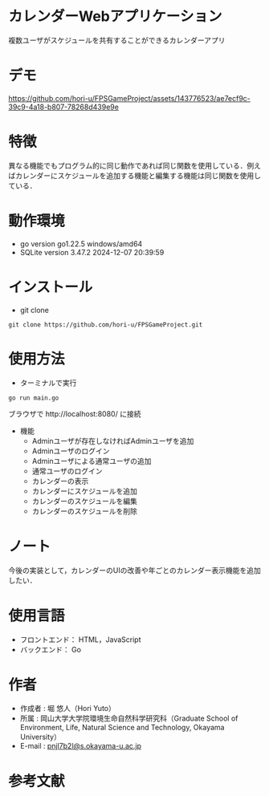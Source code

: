 # カレンダーWebアプリケーション

複数ユーザがスケジュールを共有することができるカレンダーアプリ

# デモ

https://github.com/hori-u/FPSGameProject/assets/143776523/ae7ecf9c-39c9-4a18-b807-78268d439e9e

# 特徴

異なる機能でもプログラム的に同じ動作であれば同じ関数を使用している．例えばカレンダーにスケジュールを追加する機能と編集する機能は同じ関数を使用している．

# 動作環境

* go version go1.22.5 windows/amd64
* SQLite version 3.47.2 2024-12-07 20:39:59

# インストール

* git clone 
```
git clone https://github.com/hori-u/FPSGameProject.git
```

# 使用方法

* ターミナルで実行
```
go run main.go
```
ブラウザで http://localhost:8080/ に接続

* 機能
  * Adminユーザが存在しなければAdminユーザを追加
  * Adminユーザのログイン
  * Adminユーザによる通常ユーザの追加
  * 通常ユーザのログイン
  * カレンダーの表示
  * カレンダーにスケジュールを追加
  * カレンダーのスケジュールを編集
  * カレンダーのスケジュールを削除

# ノート

今後の実装として，カレンダーのUIの改善や年ごとのカレンダー表示機能を追加したい．

# 使用言語

* フロントエンド：
  HTML，JavaScript
* バックエンド：
  Go

# 作者

* 作成者 : 堀 悠人（Hori Yuto）
* 所属 : 岡山大学大学院環境生命自然科学研究科（Graduate School of Environment, Life, Natural Science and Technology, Okayama University）
* E-mail : pnjl7b2l@s.okayama-u.ac.jp

# 参考文献
